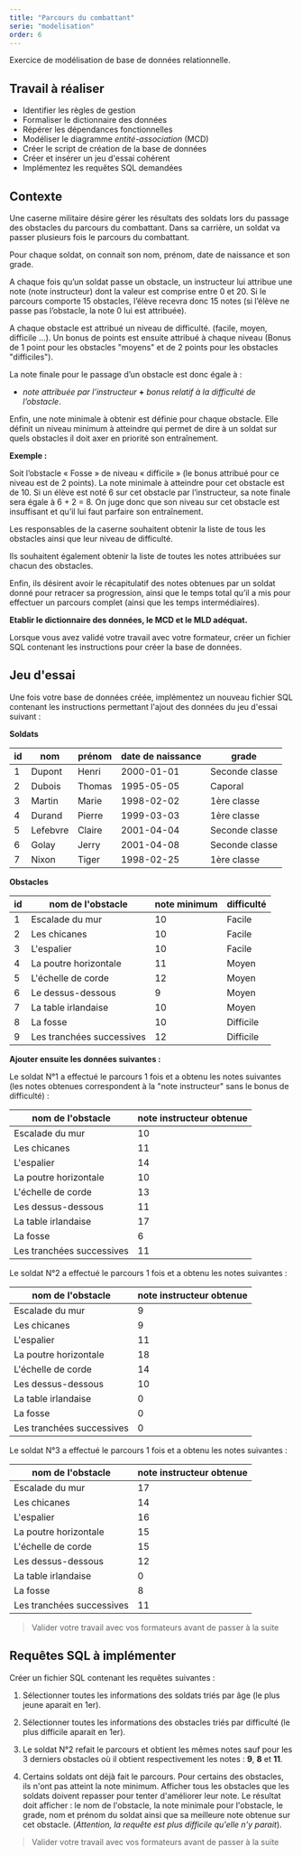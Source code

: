 ```yaml
---
title: "Parcours du combattant"
serie: "modelisation"
order: 6
---
```


Exercice de modélisation de base de données relationnelle.

## Travail à réaliser

- Identifier les règles de gestion
- Formaliser le dictionnaire des données
- Répérer les dépendances fonctionnelles
- Modéliser le diagramme *entité-association* (MCD)
- Créer le script de création de la base de données
- Créer et insérer un jeu d'essai cohérent
- Implémentez les requêtes SQL demandées

## Contexte 

Une caserne militaire désire gérer les résultats des soldats lors du passage des obstacles du parcours du combattant. Dans sa carrière, un soldat va passer plusieurs fois le parcours du combattant.

Pour chaque soldat, on connait son nom, prénom, date de naissance et son grade.

A chaque fois qu’un soldat passe un obstacle, un instructeur lui attribue une note (note instructeur) dont la valeur est comprise entre 0 et 20. Si le parcours comporte 15 obstacles, l’élève recevra donc 15 notes (si l’élève ne passe pas l’obstacle, la note 0 lui est attribuée).

A chaque obstacle est attribué un niveau de difficulté. (facile, moyen, difficile …). Un bonus de points est ensuite attribué à chaque niveau (Bonus de 1 point pour les obstacles "moyens" et de 2 points pour les obstacles "difficiles").

La note finale pour le passage d’un obstacle est donc égale à : 
- *note attribuée par l’instructeur* **+** *bonus relatif à la difficulté de l’obstacle*.

Enfin, une note minimale à obtenir est définie pour chaque obstacle. Elle définit un niveau minimum à atteindre qui permet de dire à un soldat sur quels obstacles il doit axer en priorité son entraînement.

**Exemple :** 

Soit l’obstacle « Fosse » de niveau « difficile » (le bonus attribué pour ce niveau est de 2 points). La note minimale à atteindre pour cet obstacle est de 10.
Si un élève est noté 6 sur cet obstacle par l’instructeur, sa note finale sera égale à 6 + 2 = 8. On juge donc que son niveau sur cet obstacle est insuffisant et qu’il lui faut parfaire son entraînement.

Les responsables de la caserne souhaitent obtenir la liste de tous les obstacles ainsi que leur niveau de difficulté.

Ils souhaitent également obtenir la liste de toutes les notes attribuées sur chacun des obstacles.

Enfin, ils désirent avoir le récapitulatif des notes obtenues par un soldat donné pour retracer sa progression, ainsi que le temps total qu’il a mis pour effectuer un parcours complet (ainsi que les temps intermédiaires).


**Etablir le dictionnaire des données, le MCD et le MLD adéquat.**

Lorsque vous avez validé votre travail avec votre formateur, créer un fichier SQL contenant les instructions pour créer la base de données.


## Jeu d'essai

Une fois votre base de données créée, implémentez un nouveau fichier SQL contenant les instructions permettant l'ajout des données du jeu d'essai suivant : 

**Soldats**

| id | nom | prénom | date de naissance | grade | 
| --- | --- | --- | --- | --- | 
| 1 | Dupont |  Henri | 2000-01-01 | Seconde classe | 
| 2 | Dubois | Thomas | 1995-05-05 | Caporal | 
| 3 | Martin | Marie | 1998-02-02 | 1ère classe | 
| 4 | Durand | Pierre | 1999-03-03 | 1ère classe | 
| 5 | Lefebvre | Claire | 2001-04-04 | Seconde classe | 
| 6 | Golay | Jerry | 2001-04-08 | Seconde classe | 
| 7 | Nixon | Tiger | 1998-02-25 | 1ère classe | 

**Obstacles**

| id | nom de l'obstacle | note minimum | difficulté |
| --- | --- | --- | --- |
| 1 | Escalade du mur | 10 | Facile |
| 2 | Les chicanes | 10 | Facile |
| 3 | L'espalier | 10 | Facile |
| 4 | La poutre horizontale | 11 | Moyen |
| 5 | L'échelle de corde | 12 | Moyen |
| 6 | Le dessus-dessous | 9 | Moyen |
| 7 | La table irlandaise | 10 | Moyen |
| 8 | La fosse | 10 | Difficile |
| 9 | Les tranchées successives | 12 | Difficile |

**Ajouter ensuite les données suivantes :**

Le soldat N°1 a effectué le parcours 1 fois et a obtenu les notes suivantes (les notes obtenues correspondent à la "note instructeur" sans le bonus de difficulté) : 

| nom de l'obstacle | note instructeur obtenue | 
| --- | --- |
| Escalade du mur | 10 |
| Les chicanes | 11 |
| L'espalier | 14 |
| La poutre horizontale | 10 |
| L'échelle de corde | 13 |
| Les dessus-dessous | 11 |
| La table irlandaise | 17 |
| La fosse | 6 |
| Les tranchées successives | 11 |

Le soldat N°2 a effectué le parcours 1 fois et a obtenu les notes suivantes : 

| nom de l'obstacle | note instructeur obtenue | 
| --- | --- |
| Escalade du mur | 9 |
| Les chicanes | 9 |
| L'espalier | 11 |
| La poutre horizontale | 18 |
| L'échelle de corde | 14 |
| Les dessus-dessous | 10 |
| La table irlandaise | 0 |
| La fosse | 0 |
| Les tranchées successives | 0 |


Le soldat N°3 a effectué le parcours 1 fois et a obtenu les notes suivantes : 

| nom de l'obstacle | note instructeur obtenue | 
| --- | --- |
| Escalade du mur | 17 |
| Les chicanes | 14 |
| L'espalier | 16 |
| La poutre horizontale | 15 |
| L'échelle de corde | 15 |
| Les dessus-dessous | 12 |
| La table irlandaise | 0 |
| La fosse | 8 |
| Les tranchées successives | 11 |

> Valider votre travail avec vos formateurs avant de passer à la suite 

## Requêtes SQL à implémenter

Créer un fichier SQL contenant les requêtes suivantes :

1. Sélectionner toutes les informations des soldats triés par âge (le plus jeune aparait en 1er).

2. Sélectionner toutes les informations des obstacles triés par difficulté (le plus difficile aparait en 1er).

3. Le soldat N°2 refait le parcours et obtient les mêmes notes sauf pour les 3 derniers obstacles où il obtient respectivement les notes : **9**, **8** et **11**.

4. Certains soldats ont déjà fait le parcours. Pour certains des obstacles, ils n'ont pas atteint la note minimum. Afficher tous les obstacles que les soldats doivent repasser pour tenter d'améliorer leur note. Le résultat doit afficher : le nom de l'obstacle, la note minimale pour l'obstacle, le grade, nom et prénom du soldat ainsi que sa meilleure note obtenue sur cet obstacle. (*Attention, la requête est plus difficile qu'elle n'y parait*).

> Valider votre travail avec vos formateurs avant de passer à la suite 
